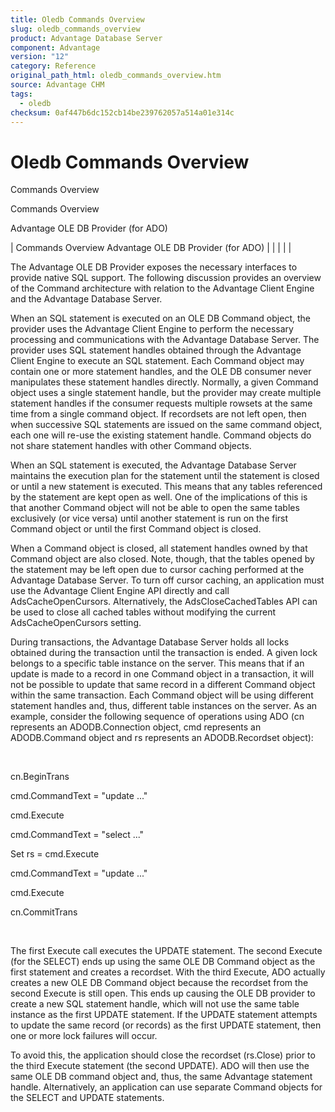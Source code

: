 ```yaml
---
title: Oledb Commands Overview
slug: oledb_commands_overview
product: Advantage Database Server
component: Advantage
version: "12"
category: Reference
original_path_html: oledb_commands_overview.htm
source: Advantage CHM
tags:
  - oledb
checksum: 0af447b6dc152cb14be239762057a514a01e314c
---
```


# Oledb Commands Overview

Commands Overview

Commands Overview

Advantage OLE DB Provider (for ADO)

| Commands Overview  Advantage OLE DB Provider (for ADO) |  |  |  |  |

The Advantage OLE DB Provider exposes the necessary interfaces to provide native SQL support. The following discussion provides an overview of the Command architecture with relation to the Advantage Client Engine and the Advantage Database Server.

When an SQL statement is executed on an OLE DB Command object, the provider uses the Advantage Client Engine to perform the necessary processing and communications with the Advantage Database Server. The provider uses SQL statement handles obtained through the Advantage Client Engine to execute an SQL statement. Each Command object may contain one or more statement handles, and the OLE DB consumer never manipulates these statement handles directly. Normally, a given Command object uses a single statement handle, but the provider may create multiple statement handles if the consumer requests multiple rowsets at the same time from a single command object. If recordsets are not left open, then when successive SQL statements are issued on the same command object, each one will re-use the existing statement handle. Command objects do not share statement handles with other Command objects.

When an SQL statement is executed, the Advantage Database Server maintains the execution plan for the statement until the statement is closed or until a new statement is executed. This means that any tables referenced by the statement are kept open as well. One of the implications of this is that another Command object will not be able to open the same tables exclusively (or vice versa) until another statement is run on the first Command object or until the first Command object is closed.

When a Command object is closed, all statement handles owned by that Command object are also closed. Note, though, that the tables opened by the statement may be left open due to cursor caching performed at the Advantage Database Server. To turn off cursor caching, an application must use the Advantage Client Engine API directly and call AdsCacheOpenCursors. Alternatively, the AdsCloseCachedTables API can be used to close all cached tables without modifying the current AdsCacheOpenCursors setting.

During transactions, the Advantage Database Server holds all locks obtained during the transaction until the transaction is ended. A given lock belongs to a specific table instance on the server. This means that if an update is made to a record in one Command object in a transaction, it will not be possible to update that same record in a different Command object within the same transaction. Each Command object will be using different statement handles and, thus, different table instances on the server. As an example, consider the following sequence of operations using ADO (cn represents an ADODB.Connection object, cmd represents an ADODB.Command object and rs represents an ADODB.Recordset object):

 

cn.BeginTrans

cmd.CommandText = "update ..."

cmd.Execute

cmd.CommandText = "select ..."

Set rs = cmd.Execute

cmd.CommandText = "update ..."

cmd.Execute

cn.CommitTrans

 

The first Execute call executes the UPDATE statement. The second Execute (for the SELECT) ends up using the same OLE DB Command object as the first statement and creates a recordset. With the third Execute, ADO actually creates a new OLE DB Command object because the recordset from the second Execute is still open. This ends up causing the OLE DB provider to create a new SQL statement handle, which will not use the same table instance as the first UPDATE statement. If the UPDATE statement attempts to update the same record (or records) as the first UPDATE statement, then one or more lock failures will occur.

To avoid this, the application should close the recordset (rs.Close) prior to the third Execute statement (the second UPDATE). ADO will then use the same OLE DB command object and, thus, the same Advantage statement handle. Alternatively, an application can use separate Command objects for the SELECT and UPDATE statements.
